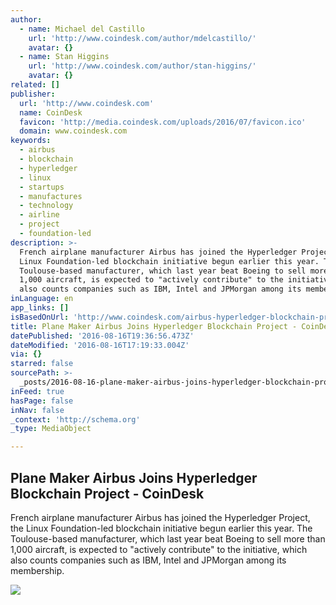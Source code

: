 ```yaml
---
author:
  - name: Michael del Castillo
    url: 'http://www.coindesk.com/author/mdelcastillo/'
    avatar: {}
  - name: Stan Higgins
    url: 'http://www.coindesk.com/author/stan-higgins/'
    avatar: {}
related: []
publisher:
  url: 'http://www.coindesk.com'
  name: CoinDesk
  favicon: 'http://media.coindesk.com/uploads/2016/07/favicon.ico'
  domain: www.coindesk.com
keywords:
  - airbus
  - blockchain
  - hyperledger
  - linux
  - startups
  - manufactures
  - technology
  - airline
  - project
  - foundation-led
description: >-
  French airplane manufacturer Airbus has joined the Hyperledger Project, the
  Linux Foundation-led blockchain initiative begun earlier this year. The
  Toulouse-based manufacturer, which last year beat Boeing to sell more than
  1,000 aircraft, is expected to "actively contribute" to the initiative, which
  also counts companies such as IBM, Intel and JPMorgan among its membership.
inLanguage: en
app_links: []
isBasedOnUrl: 'http://www.coindesk.com/airbus-hyperledger-blockchain-project/'
title: Plane Maker Airbus Joins Hyperledger Blockchain Project - CoinDesk
datePublished: '2016-08-16T19:36:56.473Z'
dateModified: '2016-08-16T17:19:33.004Z'
via: {}
starred: false
sourcePath: >-
  _posts/2016-08-16-plane-maker-airbus-joins-hyperledger-blockchain-project-co.md
inFeed: true
hasPage: false
inNav: false
_context: 'http://schema.org'
_type: MediaObject

---
```

<article style=""><h1>Plane Maker Airbus Joins Hyperledger Blockchain Project - CoinDesk</h1><p>French airplane manufacturer Airbus has joined the Hyperledger Project, the Linux Foundation-led blockchain initiative begun earlier this year. The Toulouse-based manufacturer, which last year beat Boeing to sell more than 1,000 aircraft, is expected to "actively contribute" to the initiative, which also counts companies such as IBM, Intel and JPMorgan among its membership.</p><img src="https://media.coindesk.com/uploads/2016/08/Airbus-1.jpg" /></article>
